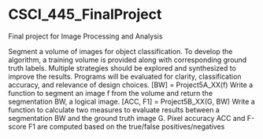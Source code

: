# CSCI_445_FinalProject
Final project for Image Processing and Analysis

Segment a volume of images for object classification. To develop the algorithm, a training volume is
provided along with corresponding ground truth labels. Multiple strategies should be explored and
synthesized to improve the results. Programs will be evaluated for clarity, classification accuracy, and
relevance of design choices.
[BW] = Project5A_XX(f)
Write a function to segment an image f from the volume and return the segmentation BW, a logical
image.
[ACC, F1] = Project5B_XX(G, BW)
Write a function to calculate two measures to evaluate results between a segmentation BW and the
ground truth image G. Pixel accuracy ACC and F-score F1 are computed based on the true/false
positives/negatives
